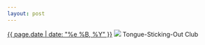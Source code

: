 ```yaml
---
layout: post
---
```


<p>
  <time><a href="/52">{{ page.date | date: "%e %B, %Y" }}</a></time>
  <a href="/52"><img src="{{ site.assets_url }}/52.jpg"/></a>
  <span>Tongue-Sticking-Out Club</span>
</p>
